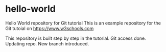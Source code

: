 # hello-world
Hello World repository for Git tutorial
This is an example repository for the Git tutoial on https://www.w3schools.com

This repository is built step by step in the tutorial.
Git access done.
Updating repo.
New branch introduced.